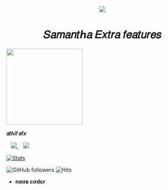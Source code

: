 
<p align="center">
  <img src="https://telegra.ph/file/073739f94f4967faf9643.jpg">
</p>
<h1 align="center">
  <b>𝑆𝑎𝑚𝑎𝑛𝑡ℎ𝑎 𝐸𝑥𝑡𝑟𝑎 𝑓𝑒𝑎𝑡𝑢𝑟𝑒𝑠</b>
</h1>

<p><a href="https://telegram.dog/XTZ_HerokuBot?start=QVRISUYtRUZYL1NhbWFudGhhLUV4dHJhLUZlYXR1cmVzIG1haW4"> <img src="https://img.shields.io/badge/Deploy%20To%20Heroku-blueviolet?style=for-the-badge&logo=heroku" width="200""/></a></p>







<b>𝑎𝑡ℎ𝑖𝑓 𝑒𝑓𝑥</b>

</a>&nbsp;&nbsp; <a href="https://t.me/ATHIF_E_F_X_P_G_OFFLINE">
    <img src="https://img.shields.io/badge/%20%F0%9F%92%99-Telegram-blue?style=for-the-badge" /> 
</a>&nbsp;&nbsp; <a href="https://instagram.com/__athif_efx__">
    <img src="https://img.shields.io/badge/instagram-%23E4405F.svg?&style=for-the-badge&logo=instagram&logoColor=white" />        

[![Stats](https://github-readme-stats.vercel.app/api?username=ATHIF-EFX&hide=prs&count_private=true&show_icons=true&theme=algolia)](https://github.com/anuraghazra/github-readme-stats)

   
![GitHub followers](https://img.shields.io/github/followers/ATHIF-EFX?style=social)     ![Hits](https://hits.seeyoufarm.com/api/count/incr/badge.svg?url=https://github.com/ATHIF-EFX/)

- <b>nσσв cσdєr</b>
